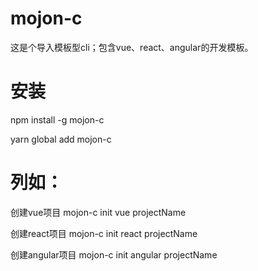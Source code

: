 # mojon-c
这是个导入模板型cli；包含vue、react、angular的开发模板。


# 安装
npm install -g mojon-c

yarn global add mojon-c


# 列如：
创建vue项目 mojon-c init vue projectName

创建react项目 mojon-c init react projectName

创建angular项目 mojon-c init angular projectName
